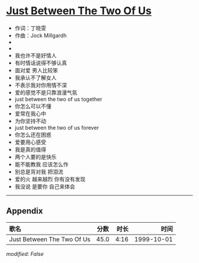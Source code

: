 # [Just Between The Two Of Us](https://music.163.com/song?id=67607)

* 作词：丁晓雯
* 作曲：Jock Millgardh
*
*
* 我也许不是好情人
* 有时情话说得不够认真
* 面对爱 男人比较笨
* 我承认不了解女人
* 不表示我对你用情不深
* 爱的感觉不是只靠浪漫气氛
* just between the two of us together
* 你怎么可以不懂
* 爱常在我心中
* 为你坚持不动
* just between the two of us forever
* 你怎么还在困惑
* 爱要用心感受
* 我是真的值得
* 两个人要的是快乐
* 能不能教我 应该怎么作
* 别总是背对我 把泪流
* 爱的火 越来越烈 你有没有发现
* 我没说 是要你 自己来体会


---

## Appendix

|歌名|分数|时长|时间|
|:---|:---:|---:|---:|
|Just Between The Two Of Us|45.0|4:16|1999-10-01

*modified: False*